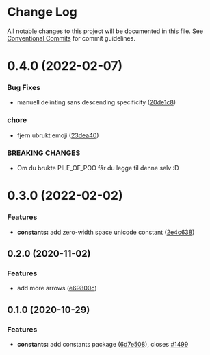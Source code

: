 # Change Log

All notable changes to this project will be documented in this file.
See [Conventional Commits](https://conventionalcommits.org) for commit guidelines.

# 0.4.0 (2022-02-07)

### Bug Fixes

-   manuell delinting sans descending specificity ([20de1c8](https://github.com/fremtind/jokul/commit/20de1c8811596b054867352177225fd197c70797))

### chore

-   fjern ubrukt emoji ([23dea40](https://github.com/fremtind/jokul/commit/23dea4061330c480a2452583ba4623a71fc72879))

### BREAKING CHANGES

-   Om du brukte PILE_OF_POO får du legge til denne selv :D

# 0.3.0 (2022-02-02)

### Features

-   **constants:** add zero-width space unicode constant ([2e4c638](https://github.com/fremtind/jokul/commit/2e4c638aa2f2c8cbf6da971a0e7070ffd46151cb))

## 0.2.0 (2020-11-02)

### Features

-   add more arrows ([e69800c](https://github.com/fremtind/jokul/commit/e69800cc12df295c7b8bf49eae9b8f72a2e9e2b0))

## 0.1.0 (2020-10-29)

### Features

-   **constants:** add constants package ([6d7e508](https://github.com/fremtind/jokul/commit/6d7e50869f0061ad7d41329e709eac317dcb8a8b)), closes [#1499](https://github.com/fremtind/jokul/issues/1499)
